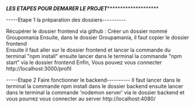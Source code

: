 ***************************LES ETAPES POUR DEMARER LE PROJET***********************************************

-----Etape 1 la préparation des dossiers---------- 

Récupérer le dossier frontend via github :
Créer un dossier nommé Groupomania
Ensuite, dans le dossier Groupamania, il faut copier le dossier frontend  
Ensuite il faut aller sur le dossier frontend et lancer la commande du terminal "npm install"
ensuite lancer dans le terminal la commande "npm start" via le dossier frontend 
Enfin, Vous pouvez vous connecter http://localhost:3000/profil

-----Etape 2 Faire fonctionner le backend---------- 
Il faut lancer dans le terminal la commande npm install dans le dossier backend
ensuite lancer dans le terminal la commande 'nodemon server' via le dossier backend
 et vous pourrez vous connecter au server http://localhost:4080/


